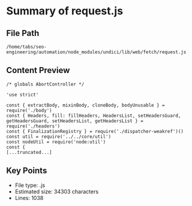 # Summary of request.js
  
## File Path
`/home/tabs/seo-engineering/automation/node_modules/undici/lib/web/fetch/request.js`

## Content Preview
```
/* globals AbortController */

'use strict'

const { extractBody, mixinBody, cloneBody, bodyUnusable } = require('./body')
const { Headers, fill: fillHeaders, HeadersList, setHeadersGuard, getHeadersGuard, setHeadersList, getHeadersList } = require('./headers')
const { FinalizationRegistry } = require('./dispatcher-weakref')()
const util = require('../../core/util')
const nodeUtil = require('node:util')
const {
[...truncated...]
```

## Key Points
- File type: .js
- Estimated size: 34303 characters
- Lines: 1038
